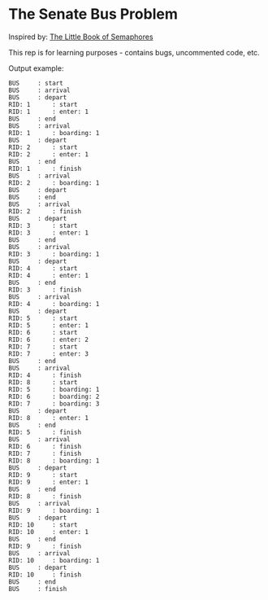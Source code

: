 # The Senate Bus Problem

Inspired by: [The Little Book of Semaphores](http://greenteapress.com/semaphores/LittleBookOfSemaphores.pdf)

This rep is for learning purposes - contains bugs, uncommented code, etc.

Output example:
```
BUS		: start
BUS		: arrival
BUS		: depart
RID: 1		: start
RID: 1		: enter: 1
BUS		: end
BUS		: arrival
RID: 1		: boarding: 1
BUS		: depart
RID: 2		: start
RID: 2		: enter: 1
BUS		: end
RID: 1		: finish
BUS		: arrival
RID: 2		: boarding: 1
BUS		: depart
BUS		: end
BUS		: arrival
RID: 2		: finish
BUS		: depart
RID: 3		: start
RID: 3		: enter: 1
BUS		: end
BUS		: arrival
RID: 3		: boarding: 1
BUS		: depart
RID: 4		: start
RID: 4		: enter: 1
BUS		: end
RID: 3		: finish
BUS		: arrival
RID: 4		: boarding: 1
BUS		: depart
RID: 5		: start
RID: 5		: enter: 1
RID: 6		: start
RID: 6		: enter: 2
RID: 7		: start
RID: 7		: enter: 3
BUS		: end
BUS		: arrival
RID: 4		: finish
RID: 8		: start
RID: 5		: boarding: 1
RID: 6		: boarding: 2
RID: 7		: boarding: 3
BUS		: depart
RID: 8		: enter: 1
BUS		: end
RID: 5		: finish
BUS		: arrival
RID: 6		: finish
RID: 7		: finish
RID: 8		: boarding: 1
BUS		: depart
RID: 9		: start
RID: 9		: enter: 1
BUS		: end
RID: 8		: finish
BUS		: arrival
RID: 9		: boarding: 1
BUS		: depart
RID: 10		: start
RID: 10		: enter: 1
BUS		: end
RID: 9		: finish
BUS		: arrival
RID: 10		: boarding: 1
BUS		: depart
RID: 10		: finish
BUS		: end
BUS		: finish
```
